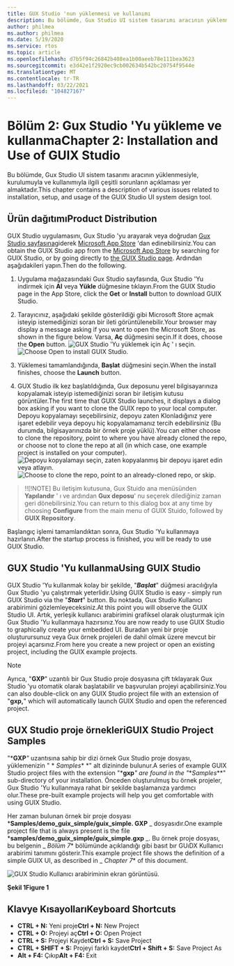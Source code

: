 ```yaml
---
title: GUX Studio 'nun yüklenmesi ve kullanımı
description: Bu bölümde, Gux Studio UI sistem tasarımı aracının yüklenmesiyle, kurulumuyla ve kullanımıyla ilgili çeşitli sorunların açıklaması yer almaktadır.
author: philmea
ms.author: philmea
ms.date: 5/19/2020
ms.service: rtos
ms.topic: article
ms.openlocfilehash: d7b5f94c26842b408ea1b00aeeb78e111bea3623
ms.sourcegitcommit: e3d42e1f2920ec9cb002634b542bc20754f9544e
ms.translationtype: MT
ms.contentlocale: tr-TR
ms.lasthandoff: 03/22/2021
ms.locfileid: "104827167"
---
```

# <a name="chapter-2-installation-and-use-of-guix-studio"></a><span data-ttu-id="bb9ac-103">Bölüm 2: Gux Studio 'Yu yükleme ve kullanma</span><span class="sxs-lookup"><span data-stu-id="bb9ac-103">Chapter 2: Installation and Use of GUIX Studio</span></span>

<span data-ttu-id="bb9ac-104">Bu bölümde, Gux Studio UI sistem tasarımı aracının yüklenmesiyle, kurulumuyla ve kullanımıyla ilgili çeşitli sorunların açıklaması yer almaktadır.</span><span class="sxs-lookup"><span data-stu-id="bb9ac-104">This chapter contains a description of various issues related to installation, setup, and usage of the GUIX Studio UI system design tool.</span></span> 

## <a name="product-distribution"></a><span data-ttu-id="bb9ac-105">Ürün dağıtımı</span><span class="sxs-lookup"><span data-stu-id="bb9ac-105">Product Distribution</span></span>

<span data-ttu-id="bb9ac-106">GUX Studio uygulamasını, Gux Studio 'yu arayarak veya doğrudan [Gux Studio sayfasına](https://www.microsoft.com/p/azure-rtos-guix-studio/9pbm1k1r7q0f?activetab=pivot:overviewtab)giderek [Microsoft App Store](https://microsoft.com/store/apps) 'dan edinebilirsiniz.</span><span class="sxs-lookup"><span data-stu-id="bb9ac-106">You can obtain the GUIX Studio app from the [Microsoft App Store](https://microsoft.com/store/apps) by searching for GUIX Studio, or by going directly to [the GUIX Studio page](https://www.microsoft.com/p/azure-rtos-guix-studio/9pbm1k1r7q0f?activetab=pivot:overviewtab).</span></span> <span data-ttu-id="bb9ac-107">Ardından aşağıdakileri yapın.</span><span class="sxs-lookup"><span data-stu-id="bb9ac-107">Then do the following.</span></span>

1. <span data-ttu-id="bb9ac-108">Uygulama mağazasındaki Gux Studio sayfasında, Gux Studio 'Yu indirmek için **Al** veya **Yükle** düğmesine tıklayın.</span><span class="sxs-lookup"><span data-stu-id="bb9ac-108">From the GUIX Studio page in the App Store, click the **Get** or **Install** button to download GUIX Studio.</span></span>

1. <span data-ttu-id="bb9ac-109">Tarayıcınız, aşağıdaki şekilde gösterildiği gibi Microsoft Store açmak isteyip istemediğinizi soran bir ileti görüntülenebilir.</span><span class="sxs-lookup"><span data-stu-id="bb9ac-109">Your browser may display a message asking if you want to open the Microsoft Store, as shown in the figure below.</span></span> <span data-ttu-id="bb9ac-110">Varsa, **Aç** düğmesini seçin.</span><span class="sxs-lookup"><span data-stu-id="bb9ac-110">If it does, choose the **Open** button.</span></span>
<span data-ttu-id="bb9ac-111">![GUX Studio 'Yu yüklemek için Aç ' ı seçin.](./media/guix-studio/open-ms-store.png)</span><span class="sxs-lookup"><span data-stu-id="bb9ac-111">![Choose Open to install GUIX Studio.](./media/guix-studio/open-ms-store.png)</span></span>

1. <span data-ttu-id="bb9ac-112">Yüklemesi tamamlandığında, **Başlat** düğmesini seçin.</span><span class="sxs-lookup"><span data-stu-id="bb9ac-112">When the install finishes, choose the **Launch** button.</span></span>

1. <span data-ttu-id="bb9ac-113">GUX Studio ilk kez başlatıldığında, Gux deposunu yerel bilgisayarınıza kopyalamak isteyip istemediğinizi soran bir iletişim kutusu görüntüler.</span><span class="sxs-lookup"><span data-stu-id="bb9ac-113">The first time that GUIX Studio launches, it displays a dialog box asking if you want to clone the GUIX repo to your local computer.</span></span> <span data-ttu-id="bb9ac-114">Depoyu kopyalamayı seçebilirsiniz, depoyu zaten Klonladığınız yere işaret edebilir veya depoyu hiç kopyalamamanız tercih edebilirsiniz (Bu durumda, bilgisayarınızda bir örnek proje yüklü).</span><span class="sxs-lookup"><span data-stu-id="bb9ac-114">You can either choose to clone the repository, point to where you have already cloned the repo, or choose not to clone the repo at all (in which case, one example project is installed on your computer).</span></span>
<span data-ttu-id="bb9ac-115">![Depoyu kopyalamayı seçin, zaten kopyalanmış bir depoyu işaret edin veya atlayın.](./media/guix-studio/clone-repo.png)</span><span class="sxs-lookup"><span data-stu-id="bb9ac-115">![Choose to clone the repo, point to an already-cloned repo, or skip.](./media/guix-studio/clone-repo.png)</span></span>

> <span data-ttu-id="bb9ac-116">!</span><span class="sxs-lookup"><span data-stu-id="bb9ac-116">!</span></span>[!NOTE]
> <span data-ttu-id="bb9ac-117">Bu iletişim kutusuna, Gux Stuido ana menüsünden **Yapılandır** ' ı ve ardından **Gux deposu**' nu seçerek dilediğiniz zaman geri dönebilirsiniz.</span><span class="sxs-lookup"><span data-stu-id="bb9ac-117">You can return to this dialog box at any time by choosing **Configure** from the main menu of GUIX Stuido, followed by **GUIX Repository**.</span></span>

<span data-ttu-id="bb9ac-118">Başlangıç işlemi tamamlandıktan sonra, Gux Studio 'Yu kullanmaya hazırlanın.</span><span class="sxs-lookup"><span data-stu-id="bb9ac-118">After the startup process is finished, you will be ready to use GUIX Studio.</span></span>

## <a name="using-guix-studio"></a><span data-ttu-id="bb9ac-119">GUX Studio 'Yu kullanma</span><span class="sxs-lookup"><span data-stu-id="bb9ac-119">Using GUIX Studio</span></span>

<span data-ttu-id="bb9ac-120">GUX Studio 'Yu kullanmak kolay bir şekilde, "***Başlat***" düğmesi aracılığıyla Gux Studio 'yu çalıştırmak yeterlidir.</span><span class="sxs-lookup"><span data-stu-id="bb9ac-120">Using GUIX Studio is easy - simply run GUIX Studio via the "***Start***" button.</span></span> <span data-ttu-id="bb9ac-121">Bu noktada, Gux Studio Kullanıcı arabirimini gözlemleyeceksiniz.</span><span class="sxs-lookup"><span data-stu-id="bb9ac-121">At this point you will observe the GUIX Studio UI.</span></span> <span data-ttu-id="bb9ac-122">Artık, yerleşik kullanıcı arabirimini grafiksel olarak oluşturmak için Gux Studio 'Yu kullanmaya hazırsınız.</span><span class="sxs-lookup"><span data-stu-id="bb9ac-122">You are now ready to use GUIX Studio to graphically create your embedded UI.</span></span> <span data-ttu-id="bb9ac-123">Buradan yeni bir proje oluşturursunuz veya Gux örnek projeleri de dahil olmak üzere mevcut bir projeyi açarsınız.</span><span class="sxs-lookup"><span data-stu-id="bb9ac-123">From here you create a new project or open an existing project, including the GUIX example projects.</span></span>

> [!NOTE]
> <span data-ttu-id="bb9ac-124">Ayrıca, "**GXP**" uzantılı bir Gux Studio proje dosyasına çift tıklayarak Gux Studio 'yu otomatik olarak başlatabilir ve başvurulan projeyi açabilirsiniz.</span><span class="sxs-lookup"><span data-stu-id="bb9ac-124">You can also double-click on any GUIX Studio project file with an extension of "**gxp,**" which will automatically launch GUIX Studio and open the referenced project.</span></span>

## <a name="guix-studio-project-samples"></a><span data-ttu-id="bb9ac-125">GUX Studio proje örnekleri</span><span class="sxs-lookup"><span data-stu-id="bb9ac-125">GUIX Studio Project Samples</span></span>

<span data-ttu-id="bb9ac-126">"\***GXP**_"_ uzantısına sahip bir dizi örnek Gux Studio proje dosyası, yüklemenizin " \* _Samples_\* \*" alt dizininde bulunur.</span><span class="sxs-lookup"><span data-stu-id="bb9ac-126">A series of example GUIX Studio project files with the extension "\***gxp**_" are found in the "_\*_Samples_\*\*" sub-directory of your installation.</span></span> <span data-ttu-id="bb9ac-127">Önceden oluşturulmuş bu örnek projeler, Gux Studio 'Yu kullanmaya rahat bir şekilde başlamanıza yardımcı olur.</span><span class="sxs-lookup"><span data-stu-id="bb9ac-127">These pre-built example projects will help you get comfortable with using GUIX Studio.</span></span>

<span data-ttu-id="bb9ac-128">Her zaman bulunan örnek bir proje dosyası \***Samples/demo_guix_simple/guix_simple. GXP** _ dosyasıdır.</span><span class="sxs-lookup"><span data-stu-id="bb9ac-128">One example project file that is always present is the file \***samples/demo_guix_simple/guix_simple.gxp** _.</span></span> <span data-ttu-id="bb9ac-129">Bu örnek proje dosyası, bu belgenin _ *_Bölüm 7_*\* bölümünde açıklandığı gibi basıt bır GUıDX Kullanıcı arabirimi tanımını gösterir.</span><span class="sxs-lookup"><span data-stu-id="bb9ac-129">This example project file shows the definition of a simple GUIX UI, as described in _ *_Chapter 7_*\* of this document.</span></span>

![GUX Studio Kullanıcı arabiriminin ekran görüntüsü.](./media/guix-studio/image_10.png)

<span data-ttu-id="bb9ac-131">**Şekil 1**</span><span class="sxs-lookup"><span data-stu-id="bb9ac-131">**Figure 1**</span></span>

## <a name="keyboard-shortcuts"></a><span data-ttu-id="bb9ac-132">Klavye Kısayolları</span><span class="sxs-lookup"><span data-stu-id="bb9ac-132">Keyboard Shortcuts</span></span>

- <span data-ttu-id="bb9ac-133">**CTRL + N:** Yeni proje</span><span class="sxs-lookup"><span data-stu-id="bb9ac-133">**Ctrl + N:** New Project</span></span>
- <span data-ttu-id="bb9ac-134">**CTRL + O:** Projeyi aç</span><span class="sxs-lookup"><span data-stu-id="bb9ac-134">**Ctrl + O:** Open Project</span></span>
- <span data-ttu-id="bb9ac-135">**CTRL + S:** Projeyi Kaydet</span><span class="sxs-lookup"><span data-stu-id="bb9ac-135">**Ctrl + S:** Save Project</span></span>
- <span data-ttu-id="bb9ac-136">**CTRL + SHIFT + S:** Projeyi farklı kaydet</span><span class="sxs-lookup"><span data-stu-id="bb9ac-136">**Ctrl + Shift + S:** Save Project As</span></span>
- <span data-ttu-id="bb9ac-137">**Alt + F4:** Çıkıp</span><span class="sxs-lookup"><span data-stu-id="bb9ac-137">**Alt + F4:** Exit</span></span>
